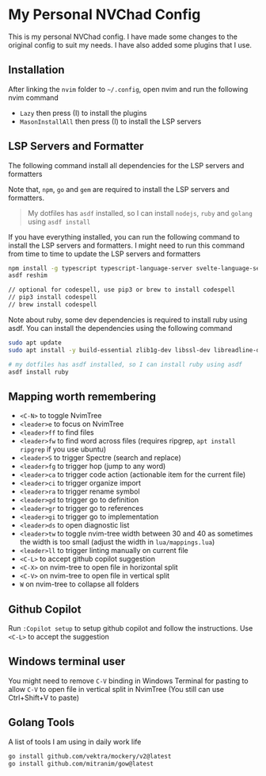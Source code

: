 # My Personal NVChad Config

This is my personal NVChad config. I have made some changes to the original config to suit my needs. I have also added some plugins that I use.

## Installation

After linking the `nvim` folder to `~/.config`, open nvim and run the following nvim command

- `Lazy` then press (I) to install the plugins
- `MasonInstallAll` then press (I) to install the LSP servers

## LSP Servers and Formatter

The following command install all dependencies for the LSP servers and formatters

Note that, `npm`, `go` and `gem` are required to install the LSP servers and formatters.

> My dotfiles has `asdf` installed, so I can install `nodejs`, `ruby` and `golang` using `asdf install`

If you have everything installed, you can run the following command to install the LSP servers and formatters.
I might need to run this command from time to time to update the LSP servers and formatters

```bash
npm install -g typescript typescript-language-server svelte-language-server @fsouza/prettierd nodemon
asdf reshim

// optional for codespell, use pip3 or brew to install codespell
// pip3 install codespell
// brew install codespell
```

Note about ruby, some dev dependencies is required to install ruby using asdf. You can install the dependencies using the following command

```bash
sudo apt update
sudo apt install -y build-essential zlib1g-dev libssl-dev libreadline-dev libyaml-dev libncurses5-dev libffi-dev libgdbm-dev

# my dotfiles has asdf installed, so I can install ruby using asdf
asdf install ruby
```

## Mapping worth remembering

- `<C-N>` to toggle NvimTree
- `<leader>e` to focus on NvimTree
- `<leader>ff` to find files
- `<leader>fw` to find word across files (requires ripgrep, `apt install ripgrep` if you use ubuntu)
- `<leader>S` to trigger Spectre (search and replace)
- `<leader>fg` to trigger hop (jump to any word)
- `<leader>ca` to trigger code action (actionable item for the current file)
- `<leader>ci` to trigger organize import
- `<leader>ra` to trigger rename symbol
- `<leader>gd` to trigger go to definition
- `<leader>gr` to trigger go to references
- `<leader>gi` to trigger go to implementation
- `<leader>ds` to open diagnostic list
- `<leader>tw` to toggle nvim-tree width between 30 and 40 as sometimes the width is too small (adjust the width in `lua/mappings.lua`)
- `<leader>ll` to trigger linting manually on current file
- `<C-L>` to accept github copilot suggestion
- `<C-X>` on nvim-tree to open file in horizontal split
- `<C-V>` on nvim-tree to open file in vertical split
- `W` on nvim-tree to collapse all folders

## Github Copilot

Run `:Copilot setup` to setup github copilot and follow the instructions. Use `<C-L>` to accept the suggestion

## Windows terminal user

You might need to remove `C-V` binding in Windows Terminal for pasting to allow `C-V` to open file in vertical split in NvimTree (You still can use Ctrl+Shift+V to paste)

## Golang Tools

A list of tools I am using in daily work life

```sh
go install github.com/vektra/mockery/v2@latest
go install github.com/mitranim/gow@latest
```
